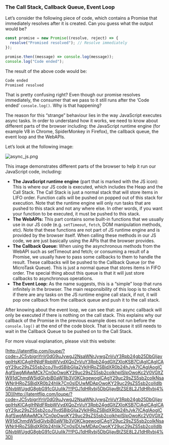 ### The Call Stack, Callback Queue, Event Loop

Let’s consider the following piece of code, which contains a Promise that immediately resolves after it is created. Can you guess what the output would be?

```typescript
const promise = new Promise((resolve, reject) => {
  resolve("Promised resolved"); // Resolve immediately
});

promise.then((message) => console.log(message));
console.log("Code ended");
```

The result of the above code would be:

```typescript
Code ended
Promised resolved
```

That is pretty confusing right? Even though our promise resolves immediately, the consumer that we pass to it still runs after the ‘Code ended’ `console.log()`. Why is that happening?

The reason for this “strange” behaviour lies in the way JavaScript executes async tasks. In order to understand how it works, we need to know about different parts of the browser including: the JavaScript runtime engine (for example V8 in Chrome, SpiderMonkey in Firefox), the callback queue, the event loop and the WebAPIs.

Let’s look at the following image:

![async_js.png](assets/content/promise_async_await/async_js.png)

This image demonstrates different parts of the browser to help it run our JavaScript code, including:

- **The JavaScript runtime engine** (part that is marked with the JS icon): This is where our JS code is executed, which includes the Heap and the Call Stack. The Call Stack is just a normal stack that will store items in LIFO order. Function calls will be pushed on popped out of this stack for execution. Note that the runtime engine will only run tasks that are pushed to this stack and not any where else. In other words, if you want your function to be executed, it must be pushed to this stack.
- **The WebAPIs:** This part contains some built-in functions that we usually use in our JS code (e.g. `setTimeout`, `fetch`, DOM manipulation methods, etc). Note that these functions are not part of JS runtime engine and is provided by the browser itself. When calling these methods in our JS code, we are just basically using the APIs that the browser provides.
- **The Callback Queue:** When using the asynchronous methods from the WebAPI such as setTimeout and fetch; or consuming a result of a Promise, we usually have to pass some callbacks to them to handle the result. These callbacks will be pushed to the Callback Queue (or the MicroTask Queue). This is just a normal queue that stores items in FIFO order. The special thing about this queue is that it will just store callbacks to asynchronous operations.
- **The Event Loop:** As the name suggests, this is a “simple” loop that runs infinitely in the browser. The main responsibility of this loop is to check if there are any tasks on the JS runtime engine call stack, if not, it will pop one callback from the callback queue and push it to the call stack.

After knowing about the event loop, we can see that: an async callback will only be executed if there is nothing on the call stack. This explains why our callback of the Promise in the previous example does not run before the `console.log()` at the end of the code block. That is because it still needs to wait in the Callback Queue to be pushed on to the Call Stack.

For more visual explanation, please visit this website:

[http://latentflip.com/loupe/?code=JC5vbignYnV0dG9uJywgJ2NsaWNrJywgZnVuY3Rpb24gb25DbGljaygpIHsKICAgIHNldFRpbWVvdXQoZnVuY3Rpb24gdGltZXIoKSB7CiAgICAgICAgY29uc29sZS5sb2coJ1lvdSBjbGlja2VkIHRoZSBidXR0b24hJyk7ICAgIAogICAgfSwgMjAwMCk7Cn0pOwoKY29uc29sZS5sb2coIkhpISIpOwoKc2V0VGltZW91dChmdW5jdGlvbiB0aW1lb3V0KCkgewogICAgY29uc29sZS5sb2coIkNsaWNrIHRoZSBidXR0b24hIik7Cn0sIDUwMDApOwoKY29uc29sZS5sb2coIldlbGNvbWUgdG8gbG91cGUuIik7!!!PGJ1dHRvbj5DbGljayBtZSE8L2J1dHRvbj4%3D](http://latentflip.com/loupe/?code=JC5vbignYnV0dG9uJywgJ2NsaWNrJywgZnVuY3Rpb24gb25DbGljaygpIHsKICAgIHNldFRpbWVvdXQoZnVuY3Rpb24gdGltZXIoKSB7CiAgICAgICAgY29uc29sZS5sb2coJ1lvdSBjbGlja2VkIHRoZSBidXR0b24hJyk7ICAgIAogICAgfSwgMjAwMCk7Cn0pOwoKY29uc29sZS5sb2coIkhpISIpOwoKc2V0VGltZW91dChmdW5jdGlvbiB0aW1lb3V0KCkgewogICAgY29uc29sZS5sb2coIkNsaWNrIHRoZSBidXR0b24hIik7Cn0sIDUwMDApOwoKY29uc29sZS5sb2coIldlbGNvbWUgdG8gbG91cGUuIik7!!!PGJ1dHRvbj5DbGljayBtZSE8L2J1dHRvbj4%3D)

